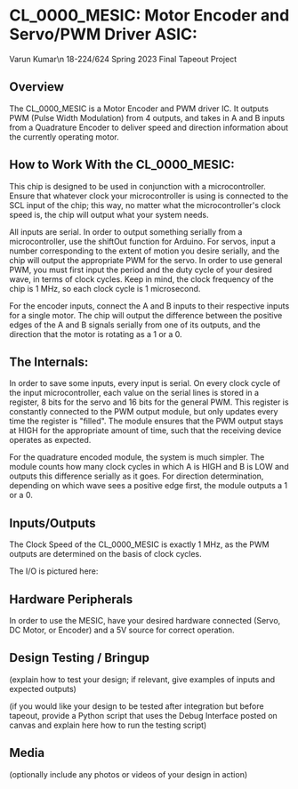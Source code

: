 # CL_0000_MESIC: Motor Encoder and Servo/PWM Driver ASIC:

Varun Kumar\n
18-224/624 Spring 2023 Final Tapeout Project

## Overview

The CL_0000_MESIC is a Motor Encoder and PWM driver IC. It outputs PWM (Pulse Width Modulation) from 4 outputs, and takes in A and B inputs from a Quadrature Encoder to deliver speed and direction information about the currently operating motor.

## How to Work With the CL_0000_MESIC:

This chip is designed to be used in conjunction with a microcontroller. Ensure that whatever clock your microcontroller is using is connected to the SCL input of the chip; this way, no matter what the microcontroller's clock speed is, the chip will output what your system needs.

All inputs are serial. In order to output something serially from a microcontroller, use the shiftOut function for Arduino. For servos, input a number corresponding to the extent of motion you desire serially, and the chip will output the appropriate PWM for the servo. In order to use general PWM, you must first input the period and the duty cycle of your desired wave, in terms of clock cycles. Keep in mind, the clock frequency of the chip is 1 MHz, so each clock cycle is 1 microsecond. 

For the encoder inputs, connect the A and B inputs to their respective inputs for a single motor. The chip will output the difference between the positive edges of the A and B signals serially from one of its outputs, and the direction that the motor is rotating as a 1 or a 0. 

## The Internals:

In order to save some inputs, every input is serial. On every clock cycle of the input microcontroller, each value on the serial lines is stored in a register, 8 bits for the servo and 16 bits for the general PWM. This register is constantly connected to the PWM output module, but only updates every time the register is "filled". The module ensures that the PWM output stays at HIGH for the appropriate amount of time, such that the receiving device operates as expected.

For the quadrature encoded module, the system is much simpler. The module counts how many clock cycles in which A is HIGH and B is LOW and outputs this difference serially as it goes. For direction determination, depending on which wave sees a positive edge first, the module outputs a 1 or a 0.

## Inputs/Outputs

The Clock Speed of the CL_0000_MESIC is exactly 1 MHz, as the PWM outputs are determined on the basis of clock cycles.

The I/O is pictured here:



## Hardware Peripherals

In order to use the MESIC, have your desired hardware connected (Servo, DC Motor, or Encoder) and a 5V source for correct operation.

## Design Testing / Bringup

(explain how to test your design; if relevant, give examples of inputs and expected outputs)

(if you would like your design to be tested after integration but before tapeout, provide a Python script that uses the Debug Interface posted on canvas and explain here how to run the testing script)

## Media

(optionally include any photos or videos of your design in action)
